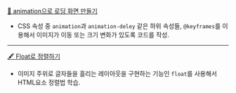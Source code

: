 [👃 animation으로 로딩 화면 만들기](https://velog.io/@sweet_pumpkin/%EB%AC%B4%EC%9E%91%EC%A0%95-%EB%94%B0%EB%9D%BC%ED%95%98%EA%B8%B0-%EC%96%98-%EC%BD%94%EA%B0%80-%EC%BB%A4%EC%A1%8C%EB%8B%A4-%EC%9E%91%EC%95%84%EC%A1%8C%EB%8B%A4%ED%95%98%EB%8A%94-%EB%A1%9C%EB%94%A9-%ED%99%94%EB%A9%B4%EC%9D%B4%EB%9E%80%EB%8B%A4-CSS-animation)<br />
- CSS 속성 중 `animation`과 `animation-deley` 같은 하위 속성들, `@keyframes`를 이용해서 이미지가 이동 또는 크기 변화가 있도록 코드를 작성.<br />

---

[🖋 Float로 정렬하기](https://velog.io/@sweet_pumpkin/Megabyte-School-CSS%EA%B0%80-%EC%82%AC%EB%9E%8C%EC%9D%B4%EB%9D%BC%EB%A9%B4-%EB%82%98%EC%97%90%EA%B2%8C-%EC%8C%8D%EC%9A%95%EC%9D%84-%ED%96%88%EA%B2%A0%EC%A7%80-CSS-float%EB%A1%9C-%EB%B0%B0%EC%B9%98%ED%95%98%EA%B8%B0)<br />
- 이미지 주위로 글자들을 흘리는 레이아웃을 구현하는 기능인 `float`를 사용해서 HTML요소 정렬법 학습.
